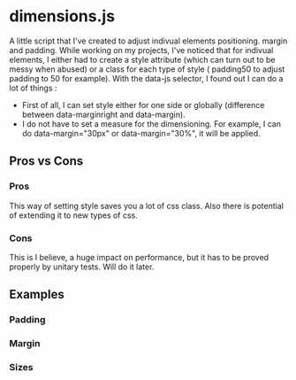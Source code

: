 # dimensions.js
A little script that I've created to adjust indivual elements positioning. margin and padding. While working on my projects, I've noticed that for indivual elements, I either had to create a style attribute (which can turn out to be messy when abused) or a class for each type of style ( padding50 to adjust padding to 50 for example). With the data-js selector, I found out I can do a lot of things : 
- First of all, I can set style either for one side or globally (difference between data-marginright and data-margin).
- I do not have to set a measure for the dimensioning. For example, I can do data-margin="30px" or data-margin="30%", it will be applied.

## Pros vs Cons

### Pros 
This way of setting style saves you a lot of css class. Also there is potential of extending it to new types of css.

### Cons
This is I believe, a huge impact on performance, but it has to be proved properly by unitary tests. Will do it later.

## Examples

### Padding
<div data-padding="30px"> </div>
<div data-padding="0 30px"> </div>
<div data-paddingtop="5%"> </div>
<div data-paddingbottom="30px"> </div>
<div data-paddingleft="2in"> </div>
<div data-paddingright="2em"> </div>

### Margin
<div data-margin="30px"> </div>
<div data-margin="0 30px"> </div>
<div data-margintop="5%"> </div>
<div data-marginbottom="30px"> </div>
<div data-marginleft="2in"> </div>
<div data-marginright="2em"> </div>

### Sizes
<div data-width="30px"> </div>
<div data-minwidth="5%"> </div>
<div data-maxwidth="30px"> </div>
<div data-height="2in"> </div>
<div data-minheight="2em"> </div>
<div data-maxheight="30px"> </div>


